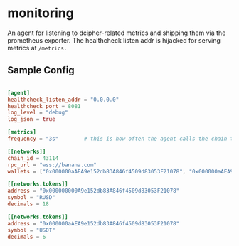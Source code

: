 # monitoring

An agent for listening to dcipher-related metrics and shipping them via the prometheus exporter.
The healthcheck listen addr is hijacked for serving metrics at `/metrics.`

## Sample Config

```toml

[agent]
healthcheck_listen_addr = "0.0.0.0"
healthcheck_port = 8081
log_level = "debug"
log_json = true

[metrics]
frequency = "3s"        # this is how often the agent calls the chain to check balances

[[networks]]
chain_id = 43114
rpc_url = "wss://banana.com"
wallets = ["0x000000aAEA9e152db83A846f4509d83053F21078", "0x000000aAEA9e152db83A846f4509d83053F21078"]

[[networks.tokens]]
address = "0x000000000A9e152db83A846f4509d83053F21078"
symbol = "RUSD"
decimals = 18

[[networks.tokens]]
address = "0x000000aAEA9e152db83A846f4509d83053F21078"
symbol = "USDT"
decimals = 6

```